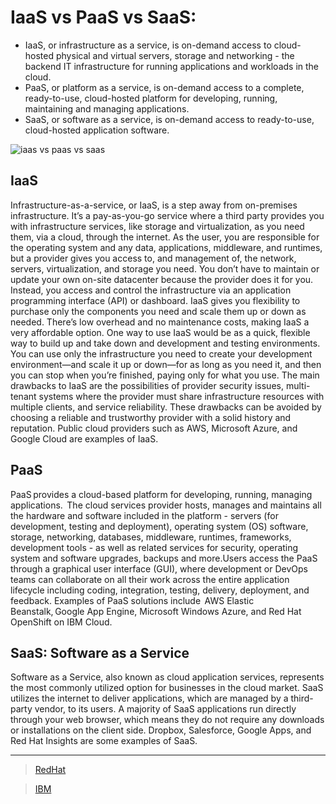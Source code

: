 # IaaS vs PaaS vs SaaS:

* IaaS, or infrastructure as a service, is on-demand access to cloud-hosted physical and virtual servers, storage and networking - the backend IT infrastructure for running applications and workloads in the cloud. 
* PaaS, or platform as a service, is on-demand access to a complete, ready-to-use, cloud-hosted platform for developing, running, maintaining and managing applications.
* SaaS, or software as a service, is on-demand access to ready-to-use, cloud-hosted application software.

![iaas vs paas vs saas](https://www.redhat.com/cms/managed-files/iaas-paas-saas-diagram5.1-1638x1046.png)

## IaaS
Infrastructure-as-a-service, or IaaS, is a step away from on-premises infrastructure. It’s a pay-as-you-go service where a third party provides you with infrastructure services, like storage and virtualization, as you need them, via a cloud, through the internet. As the user, you are responsible for the operating system and any data, applications, middleware, and runtimes, but a provider gives you access to, and management of, the network, servers, virtualization, and storage you need. You don’t have to maintain or update your own on-site datacenter because the provider does it for you. Instead, you access and control the infrastructure via an application programming interface (API) or dashboard. IaaS gives you flexibility to purchase only the components you need and scale them up or down as needed. There’s low overhead and no maintenance costs, making IaaS a very affordable option. One way to use IaaS would be as a quick, flexible way to build up and take down and development and testing environments. You can use only the infrastructure you need to create your development environment—and scale it up or down—for as long as you need it, and then you can stop when you’re finished, paying only for what you use. The main drawbacks to IaaS are the possibilities of provider security issues, multi-tenant systems where the provider must share infrastructure resources with multiple clients, and service reliability. These drawbacks can be avoided by choosing a reliable and trustworthy provider with a solid history and reputation. 
Public cloud providers such as AWS, Microsoft Azure, and Google Cloud are examples of IaaS.

## PaaS
PaaS provides a cloud-based platform for developing, running, managing applications.  The cloud services provider hosts, manages and maintains all the hardware and software included in the platform - servers (for development, testing and deployment), operating system (OS) software, storage, networking, databases, middleware, runtimes, frameworks, development tools - as well as related services for security, operating system and software upgrades, backups and more.Users access the PaaS through a graphical user interface (GUI), where development or DevOps teams can collaborate on all their work across the entire application lifecycle including coding, integration, testing, delivery, deployment, and feedback. 
Examples of PaaS solutions include  AWS Elastic Beanstalk, Google App Engine, Microsoft Windows Azure, and Red Hat OpenShift on IBM Cloud.

## SaaS: Software as a Service
Software as a Service, also known as cloud application services, represents the most commonly utilized option for businesses in the cloud market. SaaS utilizes the internet to deliver applications, which are managed by a third-party vendor, to its users. A majority of SaaS applications run directly through your web browser, which means they do not require any downloads or installations on the client side.
Dropbox, Salesforce, Google Apps, and Red Hat Insights are some examples of SaaS. 

--- 
> [RedHat](https://www.redhat.com/en/topics/cloud-computing/iaas-vs-paas-vs-saas)

> [IBM](https://www.ibm.com/cloud/learn/iaas-paas-saas)
